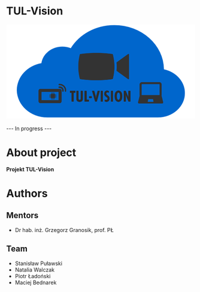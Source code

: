 ﻿# TUL-Vision

![Logo](img/logo-tul-vision.png)

--- In progress ---
# About project

**Projekt TUL-Vision** 



# Authors

## Mentors
* Dr hab. inż. Grzegorz Granosik, prof. PŁ

## Team
* Stanisław Puławski
* Natalia Walczak
* Piotr Ładoński
* Maciej Bednarek


